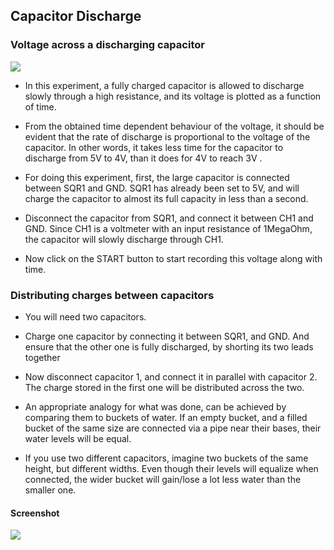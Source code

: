 Capacitor Discharge
---

### Voltage across a discharging capacitor

![](file:///android_asset/DOC_HTML/apps/images/schematics/CAP_DISCHARGE.svg@100%|auto)

* In this experiment, a fully charged capacitor is allowed to discharge slowly through a high resistance, and its voltage is plotted as a function of time.

* From the obtained time dependent behaviour of the voltage, it should be evident that the rate of discharge is proportional to the voltage of the capacitor. In other words, it takes less time for the capacitor to discharge from 5V to 4V, than it does for 4V to reach 3V .

* For doing this experiment, first, the large capacitor is connected between SQR1 and GND. SQR1 has already been set to 5V, and will charge the capacitor to almost its full capacity in less than a second.

* Disconnect the capacitor from SQR1, and connect it between CH1 and GND.  Since CH1 is a voltmeter with an input resistance of 1MegaOhm, the capacitor will slowly discharge through CH1.

* Now click on the START button to start recording this voltage along with time.

### Distributing charges between capacitors
	
* You will need two capacitors.

* Charge one capacitor by connecting it between SQR1, and GND. And ensure that the other one is fully discharged, by shorting its two leads together

* Now disconnect capacitor 1, and connect it in parallel with capacitor 2. The charge stored in the first one will be distributed across the two.

* An appropriate analogy for what was done, can be achieved by comparing them to buckets of water. If an empty bucket, and a filled bucket of the same size are connected via a pipe near their bases, their water levels will be equal.

* If you use two different capacitors, imagine two buckets of the same height, but different widths. Even though their levels will equalize when connected, the wider bucket will gain/lose a lot less water than the smaller one.

#### Screenshot

![](file:///android_asset/DOC_HTML/apps/images/screenshots/CAP_DISCHARGE.png@100%|auto)

